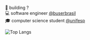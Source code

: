 🚀 building ?  
💻 software engineer [@buserbrasil](https://github.com/buserbrasil)  
🎓 computer science student [@unifesp](https://github.com/unifesp)  

![Top Langs](https://github-readme-stats.vercel.app/api/top-langs/?username=caiopeternela&layout=compact&theme=github_dark&hide_title=True&border_color=E6EDE5&langs_count=8)
